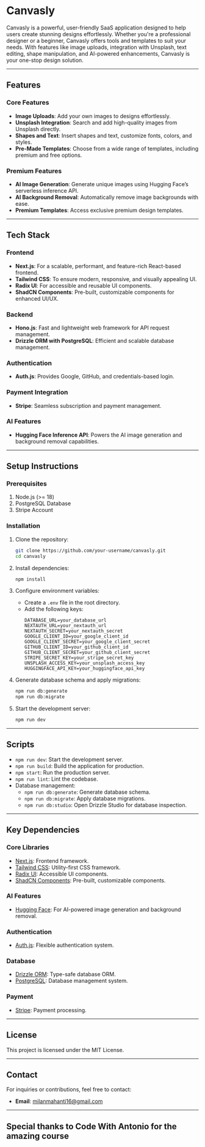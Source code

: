 # Canvasly

Canvasly is a powerful, user-friendly SaaS application designed to help users create stunning designs effortlessly. Whether you're a professional designer or a beginner, Canvasly offers tools and templates to suit your needs. With features like image uploads, integration with Unsplash, text editing, shape manipulation, and AI-powered enhancements, Canvasly is your one-stop design solution.

---

## Features

### Core Features
- **Image Uploads**: Add your own images to designs effortlessly.
- **Unsplash Integration**: Search and add high-quality images from Unsplash directly.
- **Shapes and Text**: Insert shapes and text, customize fonts, colors, and styles.
- **Pre-Made Templates**: Choose from a wide range of templates, including premium and free options.

### Premium Features
- **AI Image Generation**: Generate unique images using Hugging Face’s serverless inference API.
- **AI Background Removal**: Automatically remove image backgrounds with ease.
- **Premium Templates**: Access exclusive premium design templates.

---

## Tech Stack

### Frontend
- **Next.js**: For a scalable, performant, and feature-rich React-based frontend.
- **Tailwind CSS**: To ensure modern, responsive, and visually appealing UI.
- **Radix UI**: For accessible and reusable UI components.
- **ShadCN Components**: Pre-built, customizable components for enhanced UI/UX.

### Backend
- **Hono.js**: Fast and lightweight web framework for API request management.
- **Drizzle ORM with PostgreSQL**: Efficient and scalable database management.

### Authentication
- **Auth.js**: Provides Google, GitHub, and credentials-based login.

### Payment Integration
- **Stripe**: Seamless subscription and payment management.

### AI Features
- **Hugging Face Inference API**: Powers the AI image generation and background removal capabilities.

---

## Setup Instructions

### Prerequisites
1. Node.js (>= 18)
2. PostgreSQL Database
3. Stripe Account

### Installation

1. Clone the repository:
   ```bash
   git clone https://github.com/your-username/canvasly.git
   cd canvasly
   ```

2. Install dependencies:
   ```bash
   npm install
   ```

3. Configure environment variables:
   - Create a `.env` file in the root directory.
   - Add the following keys:
     ```env
     DATABASE_URL=your_database_url
     NEXTAUTH_URL=your_nextauth_url
     NEXTAUTH_SECRET=your_nextauth_secret
     GOOGLE_CLIENT_ID=your_google_client_id
     GOOGLE_CLIENT_SECRET=your_google_client_secret
     GITHUB_CLIENT_ID=your_github_client_id
     GITHUB_CLIENT_SECRET=your_github_client_secret
     STRIPE_SECRET_KEY=your_stripe_secret_key
     UNSPLASH_ACCESS_KEY=your_unsplash_access_key
     HUGGINGFACE_API_KEY=your_huggingface_api_key
     ```

4. Generate database schema and apply migrations:
   ```bash
   npm run db:generate
   npm run db:migrate
   ```

5. Start the development server:
   ```bash
   npm run dev
   ```

---

## Scripts
- `npm run dev`: Start the development server.
- `npm run build`: Build the application for production.
- `npm start`: Run the production server.
- `npm run lint`: Lint the codebase.
- Database management:
  - `npm run db:generate`: Generate database schema.
  - `npm run db:migrate`: Apply database migrations.
  - `npm run db:studio`: Open Drizzle Studio for database inspection.

---

## Key Dependencies

### Core Libraries
- [Next.js](https://nextjs.org/): Frontend framework.
- [Tailwind CSS](https://tailwindcss.com/): Utility-first CSS framework.
- [Radix UI](https://www.radix-ui.com/): Accessible UI components.
- [ShadCN Components](https://shadcn.dev/): Pre-built, customizable components.

### AI Features
- [Hugging Face](https://huggingface.co/): For AI-powered image generation and background removal.

### Authentication
- [Auth.js](https://authjs.dev/): Flexible authentication system.

### Database
- [Drizzle ORM](https://orm.drizzle.team/): Type-safe database ORM.
- [PostgreSQL](https://www.postgresql.org/): Database management system.

### Payment
- [Stripe](https://stripe.com/): Payment processing.

---

## License
This project is licensed under the MIT License.

---

## Contact
For inquiries or contributions, feel free to contact:
- **Email**: milanmahanti16@gmail.com

---

## Special thanks to Code With Antonio for the amazing course

